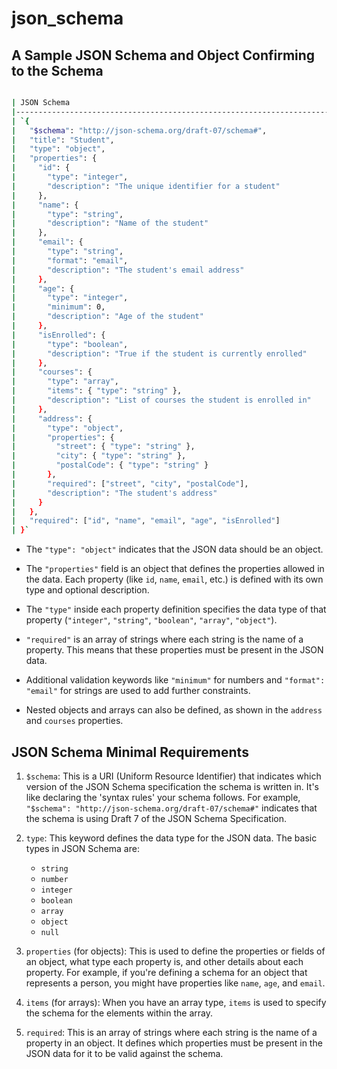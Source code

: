 # json_schema

## A Sample JSON Schema and Object Confirming to the Schema

```bash

| JSON Schema                                                                      | Student Object                          |
|----------------------------------------------------------------------------------|-----------------------------------------|
| `{                                                                               | `{                                      |
|   "$schema": "http://json-schema.org/draft-07/schema#",                          |   "id": 12345,                          |
|   "title": "Student",                                                            |   "name": "Alex Johnson",               |
|   "type": "object",                                                              |   "email": "alex.johnson@example.edu",  |
|   "properties": {                                                                |   "age": 21,                            |
|     "id": {                                                                      |   "isEnrolled": true,                   |
|       "type": "integer",                                                         |   "courses": ["Biology 101",            |
|       "description": "The unique identifier for a student"                       |                "Mathematics 202",       |
|     },                                                                           |                "Literature 303"],       |
|     "name": {                                                                    |   "address": {                          |
|       "type": "string",                                                          |     "street": "456 University Blvd",     |
|       "description": "Name of the student"                                       |     "city": "College Town",             |
|     },                                                                           |     "postalCode": "78901"               |
|     "email": {                                                                   |   }                                     |
|       "type": "string",                                                          | }                                       |
|       "format": "email",                                                         |                                         |
|       "description": "The student's email address"                               |                                         |
|     },                                                                           |                                         |
|     "age": {                                                                     |                                         |
|       "type": "integer",                                                         |                                         |
|       "minimum": 0,                                                              |                                         |
|       "description": "Age of the student"                                        |                                         |
|     },                                                                           |                                         |
|     "isEnrolled": {                                                              |                                         |
|       "type": "boolean",                                                         |                                         |
|       "description": "True if the student is currently enrolled"                 |                                         |
|     },                                                                           |                                         |
|     "courses": {                                                                 |                                         |
|       "type": "array",                                                           |                                         |
|       "items": { "type": "string" },                                             |                                         |
|       "description": "List of courses the student is enrolled in"                |                                         |
|     },                                                                           |                                         |
|     "address": {                                                                 |                                         |
|       "type": "object",                                                          |                                         |
|       "properties": {                                                            |                                         |
|         "street": { "type": "string" },                                          |                                         |
|         "city": { "type": "string" },                                            |                                         |
|         "postalCode": { "type": "string" }                                       |                                         |
|       },                                                                         |                                         |
|       "required": ["street", "city", "postalCode"],                              |                                         |
|       "description": "The student's address"                                     |                                         |
|     }                                                                            |                                         |
|   },                                                                             |                                         |
|   "required": ["id", "name", "email", "age", "isEnrolled"]                       |                                         |
| }`                                                                               |                                         |

```
* The `"type": "object"` indicates that the JSON data should be an object. 

* The `"properties"` field is an object that defines the properties allowed in the data. Each property (like `id`, `name`, `email`, etc.) is defined with its own type and optional description.

* The `"type"` inside each property definition specifies the data type of that property (`"integer"`, `"string"`, `"boolean"`, `"array"`, `"object"`).  

* `"required"` is an array of strings where each string is the name of a property. This means that these properties must be present in the JSON data.
   
* Additional validation keywords like `"minimum"` for numbers and `"format": "email"` for strings are used to add further constraints.

* Nested objects and arrays can also be defined, as shown in the `address` and `courses` properties.

## JSON Schema Minimal Requirements

1. `$schema`: This is a URI (Uniform Resource Identifier) that indicates which version of the JSON Schema specification the schema is written in. It's like declaring the 'syntax rules' your schema follows. For example, `"$schema": "http://json-schema.org/draft-07/schema#"` indicates that the schema is using Draft 7 of the JSON Schema Specification.  

2. `type`: This keyword defines the data type for the JSON data. The basic types in JSON Schema are:

    * `string`
    * `number`
    * `integer`
    * `boolean` 
    * `array`
    * `object`
    * `null`

3. `properties` (for objects): This is used to define the properties or fields of an object, what type each property is, and other details about each property. For example, if you're defining a schema for an object that represents a person, you might have properties like `name`, `age`, and `email`.

4. `items` (for arrays): When you have an array type, `items` is used to specify the schema for the elements within the array.  

5. `required`: This is an array of strings where each string is the name of a property in an object. It defines which properties must be present in the JSON data for it to be valid against the schema.




